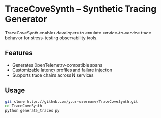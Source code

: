 # TraceCoveSynth – Synthetic Tracing Generator

TraceCoveSynth enables developers to emulate service-to-service trace behavior for stress-testing observability tools.

## Features
- Generates OpenTelemetry-compatible spans
- Customizable latency profiles and failure injection
- Supports trace chains across N services

## Usage
```bash
git clone https://github.com/your-username/TraceCoveSynth.git
cd TraceCoveSynth
python generate_traces.py
